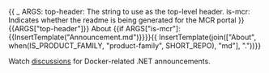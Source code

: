 {{
    _ ARGS:
      top-header: The string to use as the top-level header.
      is-mcr: Indicates whether the readme is being generated for the MCR portal
}}{{ARGS["top-header"]}} About
{{if ARGS["is-mcr"]:
{{InsertTemplate("Announcement.md")}}}}{{
InsertTemplate(join(["About", when(IS_PRODUCT_FAMILY, "product-family", SHORT_REPO), "md"], "."))}}

Watch [discussions](https://github.com/dotnet/dotnet-docker/discussions/categories/announcements) for Docker-related .NET announcements.

